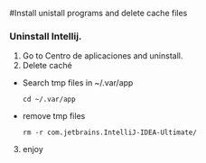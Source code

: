 #Install unistall programs and delete cache files

### Uninstall Intellij.
1. Go to Centro de aplicaciones and uninstall.
2. Delete caché 
  - Search tmp files in ~/.var/app
    ```
    cd ~/.var/app
    ```

  - remove tmp files
    ```
    rm -r com.jetbrains.IntelliJ-IDEA-Ultimate/
    ```
3. enjoy
